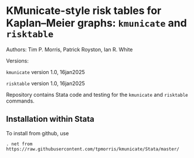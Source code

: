 # KMunicate-style risk tables for Kaplan–Meier graphs: `kmunicate` and `risktable`

Authors: Tim P. Morris, Patrick Royston, Ian R. White

Versions:

`kmunicate` version 1.0, 16jan2025

`risktable` version 1.0, 16jan2025

Repository contains Stata code and testing for the `kmunicate` and `risktable` commands.

## Installation within Stata

To install from github, use

```. net from https://raw.githubusercontent.com/tpmorris/kmunicate/Stata/master/```
